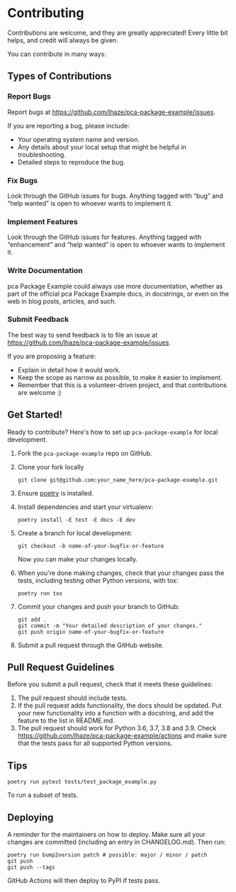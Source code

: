 # Contributing

Contributions are welcome, and they are greatly appreciated! Every little bit
helps, and credit will always be given.

You can contribute in many ways:

## Types of Contributions

### Report Bugs

Report bugs at https://github.com/lhaze/pca-package-example/issues.

If you are reporting a bug, please include:

* Your operating system name and version.
* Any details about your local setup that might be helpful in troubleshooting.
* Detailed steps to reproduce the bug.

### Fix Bugs

Look through the GitHub issues for bugs. Anything tagged with “bug” and “help
wanted” is open to whoever wants to implement it.

### Implement Features

Look through the GitHub issues for features. Anything tagged with “enhancement”
and “help wanted” is open to whoever wants to implement it.

### Write Documentation

pca Package Example could always use more documentation, whether as part of the
official pca Package Example docs, in docstrings, or even on the web in blog posts,
articles, and such.

### Submit Feedback

The best way to send feedback is to file an issue at https://github.com/lhaze/pca-package-example/issues.

If you are proposing a feature:

* Explain in detail how it would work.
* Keep the scope as narrow as possible, to make it easier to implement.
* Remember that this is a volunteer-driven project, and that contributions
  are welcome :)

## Get Started!

Ready to contribute? Here's how to set up `pca-package-example` for local development.

1. Fork the `pca-package-example` repo on GitHub.
2. Clone your fork locally

    ```shell
    git clone git@github.com:your_name_here/pca-package-example.git
    ```

3. Ensure [poetry](https://python-poetry.org/docs/) is installed.
4. Install dependencies and start your virtualenv:

    ```shell
    poetry install -E test -E docs -E dev
    ```

5. Create a branch for local development:

    ```shell
    git checkout -b name-of-your-bugfix-or-feature
    ```

    Now you can make your changes locally.

6. When you're done making changes, check that your changes pass the
   tests, including testing other Python versions, with tox:

    ```shell
    poetry run tox
    ```

7. Commit your changes and push your branch to GitHub:

    ```shell
    git add .
    git commit -m "Your detailed description of your changes."
    git push origin name-of-your-bugfix-or-feature
    ```

8. Submit a pull request through the GitHub website.

## Pull Request Guidelines

Before you submit a pull request, check that it meets these guidelines:

1. The pull request should include tests.
2. If the pull request adds functionality, the docs should be updated. Put
   your new functionality into a function with a docstring, and add the
   feature to the list in README.md.
3. The pull request should work for Python 3.6, 3.7, 3.8 and 3.9. Check
   https://github.com/lhaze/pca-package-example/actions
   and make sure that the tests pass for all supported Python versions.

## Tips

```shell
poetry run pytest tests/test_package_example.py
```

To run a subset of tests.

## Deploying

A reminder for the maintainers on how to deploy.
Make sure all your changes are committed (including an entry in CHANGELOG.md).
Then run:

```shell
poetry run bump2version patch # possible: major / minor / patch
git push
git push --tags
```

GitHub Actions will then deploy to PyPI if tests pass.
